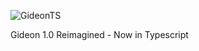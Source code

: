 ![GideonTS](https://socialify.git.ci/20Koen02/GideonTS/image?description=1&font=Inter&forks=1&issues=1&language=1&logo=https%3A%2F%2Fi.postimg.cc%2F5970s60k%2FPin-Clipart-com-coin-stack-clipart-1732966.png&owner=1&pattern=Circuit%20Board&pulls=1&stargazers=1&theme=Dark)

Gideon 1.0 Reimagined - Now in Typescript
